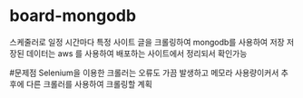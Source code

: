 # board-mongodb
스케줄러로 일정 시간마다 특정 사이트 글을 크롤링하여 mongodb를 사용하여 저장
저장된 데이터는 
aws 를 사용하여 배포하는 사이트에서 정리되서 확인가능






#문제점
Selenium을 이용한 크롤러는 오류도 가끔 발생하고 메모라 사용량이커서 
추후에 다른 크롤러를 사용하여 크롤링할 계획 
